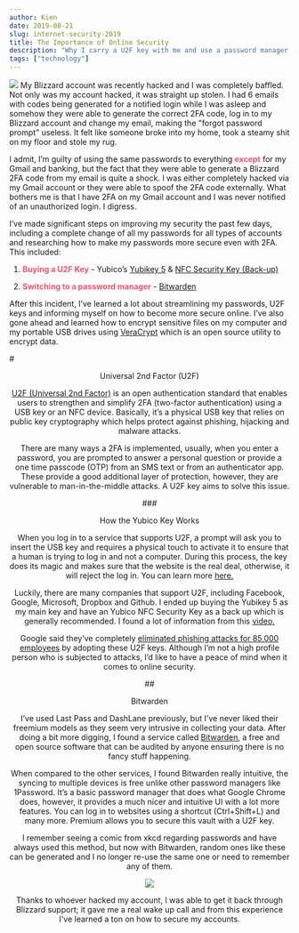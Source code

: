 ```yaml
---
author: Kien
date: 2019-08-21
slug: internet-security-2019
title: The Importance of Online Security
description: "Why I carry a U2F key with me and use a password manager."
tags: ["technology"]
---
```


![](https://images.unsplash.com/photo-1562813733-b31f71025d54?ixlib=rb-1.2.1&ixid=eyJhcHBfaWQiOjEyMDd9&auto=format&fit=crop&w=3149&q=80)
My Blizzard account was recently hacked and I was completely baffled. Not only was my account hacked, it was straight up stolen. I had 6 emails with codes being generated for a notified login while I was asleep and somehow they were able to generate the correct 2FA code, log in to my Blizzard account and change my email, making the "forgot password prompt" useless. It felt like someone broke into my home, took a steamy shit on my floor and stole my rug.

I admit, I’m guilty of using the same passwords to everything <b style="color: #FF5370">except</b> for my Gmail and banking, but the fact that they were able to generate a Blizzard 2FA code from my email is quite a shock. I was either completely hacked via my Gmail account or they were able to spoof the 2FA code externally. What bothers me is that I have 2FA on my Gmail account and I was never notified of an unauthorized login. I digress.

I’ve made significant steps on improving my security the past few days, including a complete change of all my passwords for all types of accounts and researching how to make my passwords more secure even with 2FA. This included:

1.  <b style="color: #FF5370">Buying a U2F Key</b> - Yubico’s <a href="https://www.amazon.ca/Yubico-YubiKey-NFC-Authentication-USB/dp/B07HBD71HL/ref=sr_1_3?keywords=yubico&qid=1566436767&s=gateway&sr=8-3" target="_blank">Yubikey 5</a> & <a href="https://www.amazon.ca/Yubico-Security-USB-Factor-Authentication/dp/B07M8YBWQZ/ref=sr_1_4?keywords=yubico&qid=1566436812&s=gateway&sr=8-4" target="_blank">NFC Security Key (Back-up)</a>

2.  <b style="color: #FF5370">Switching to a password manager</b> - <a href="https://bitwarden.com/" target="_blank">Bitwarden </a>

After this incident, I’ve learned a lot about streamlining my passwords, U2F keys and informing myself on how to become more secure online. I’ve also gone ahead and learned how to encrypt sensitive files on my computer and my portable USB drives using <a href="https://www.veracrypt.fr/en/Home.html" target="_blank">VeraCrypt</a> which is an open source utility to encrypt data.

#<center>Universal 2nd Factor (U2F)

<a href="https://www.yubico.com/solutions/fido-u2f/" target="_blank">U2F (Universal 2nd Factor)</a> is an open authentication standard that enables users to strengthen and simplify 2FA (two-factor authentication) using a USB key or an NFC device. Basically, it’s a physical USB key that relies on public key cryptography which helps protect against phishing, hijacking and malware attacks.

There are many ways a 2FA is implemented, usually, when you enter a password, you are prompted to answer a personal question or provide a one time passcode (OTP) from an SMS text or from an authenticator app. These provide a good additional layer of protection, however, they are vulnerable to man-in-the-middle attacks. A U2F key aims to solve this issue.

###<center>How the Yubico Key Works

When you log in to a service that supports U2F, a prompt will ask you to insert the USB key and requires a physical touch to activate it to ensure that a human is trying to log in and not a computer. During this process, the key does its magic and makes sure that the website is the real deal, otherwise, it will reject the log in. You can learn more <a href="https://www.yubico.com/getstarted/meet-the-yubikey/" target="_blank">here.</a>

Luckily, there are many companies that support U2F, including Facebook, Google, Microsoft, Dropbox and Github. I ended up buying the Yubikey 5 as my main key and have an Yubico NFC Security Key as a back up which is generally recommended. I found a lot of information from this <a href="https://www.youtube.com/watch?v=MHTIVR1mY7k&" target="_blank">video.</a>

Google said they’ve completely <a href="https://www.extremetech.com/computing/274067-google-eliminated-phishing-by-giving-all-85000-employees-usb-security-keys" target="_blank"> eliminated phishing attacks for 85,000 employees</a> by adopting these U2F keys. Although I’m not a high profile person who is subjected to attacks, I’d like to have a peace of mind when it comes to online security.

##<center>Bitwarden

I’ve used Last Pass and DashLane previously, but I’ve never liked their freemium models as they seem very intrusive in collecting your data. After doing a bit more digging, I found a service called <a href="https://bitwarden.com/" target="_blank">Bitwarden</a>, a free and open source software that can be audited by anyone ensuring there is no fancy stuff happening.

When compared to the other services, I found Bitwarden really intuitive, the syncing to multiple devices is free unlike other password managers like 1Password. It’s a basic password manager that does what Google Chrome does, however, it provides a much nicer and intuitive UI with a lot more features. You can log in to websites using a shortcut (Ctrl+Shift+L) and many more. Premium allows you to secure this vault with a U2F key.

I remember seeing a comic from xkcd regarding passwords and have always used this method, but now with Bitwarden, random ones like these can be generated and I no longer re-use the same one or need to remember any of them.

![](https://imgs.xkcd.com/comics/password_strength.png)

Thanks to whoever hacked my account, I was able to get it back through Blizzard support; it gave me a real wake up call and from this experience I've learned a ton on how to secure my accounts.
